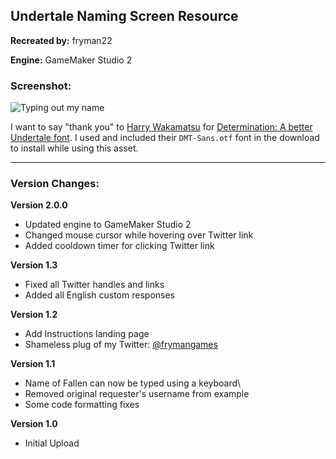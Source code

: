 Undertale Naming Screen Resource
--------------------------------------

**Recreated by:** fryman22

**Engine:** GameMaker Studio 2

### Screenshot:

![Typing out my name](https://i.gyazo.com/ca11f524ede8b7f3f8967e7ecf78c61f.gif)

I want to say "thank you" to [Harry Wakamatsu](https://twitter.com/JapanYoshiLOL) for [Determination: A better Undertale font](https://www.behance.net/gallery/31268855/Determination-Better-Undertale-Font). I used and included their `DMT-Sans.otf` font in the download to install while using this asset.

----

### Version Changes:

**Version 2.0.0**

- Updated engine to GameMaker Studio 2
- Changed mouse cursor while hovering over Twitter link
- Added cooldown timer for clicking Twitter link

**Version 1.3**

- Fixed all Twitter handles and links
- Added all English custom responses

**Version 1.2**

- Add Instructions landing page
- Shameless plug of my Twitter: [@frymangames](https://twitter.com/frymangames)

**Version 1.1**

- Name of Fallen can now be typed using a keyboard\
- Removed original requester's username from example
- Some code formatting fixes

**Version 1.0**

- Initial Upload
